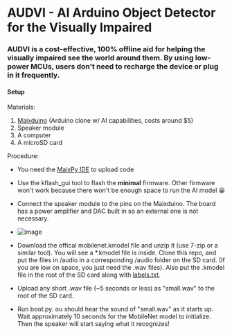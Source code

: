 # AUDVI - AI Arduino Object Detector for the Visually Impaired

### AUDVI is a cost-effective, 100% offline aid for helping the visually impaired see the world around them. By using low-power MCUs, users don't need to recharge the device or plug in it frequently.  

#### Setup
Materials:
1. [Maixduino](https://github.com/sipeed/Maixduino) (Arduino clone w/ AI capabilities, costs around $5)
2. Speaker module
3. A computer
4. A microSD card

Procedure:
* You need the [MaixPy IDE](https://wiki.sipeed.com/soft/maixpy/en/get_started/env_maixpyide.html) to upload code
* Use the kflash_gui tool to flash the **minimal** firmware. Other firmware won't work because there won't be enough space to run the AI model 😀
* Connect the speaker module to the pins on the Maixduino. The board has a power amplifier and DAC built in so an external one is not necessary.
* ![image](https://user-images.githubusercontent.com/37602685/222934944-0c40826c-569d-4967-943b-359f84c0d541.png)

* Download the offical mobilenet.kmodel file and unzip it (use 7-zip or a similar tool). You will see a \*.kmodel file is inside. Clone this repo, and put the files in /audio in a corresponding /audio folder on the SD card. (If you are low on space, you just need the .wav files). Also put the .kmodel file in the root of the SD card along with [labels.txt](https://github.com/sipeed/MaixPy_scripts/blob/master/machine_vision/mobilenet_1000_class/labels.txt). 
* Upload any short .wav file (~5 seconds or less) as "small.wav" to the root of the SD card. 
* Run boot.py. ou should hear the sound of "small.wav" as it starts up. Wait approximately 10 seconds for the MobileNet model to initialize. Then the speaker will start saying what it recognizes!

